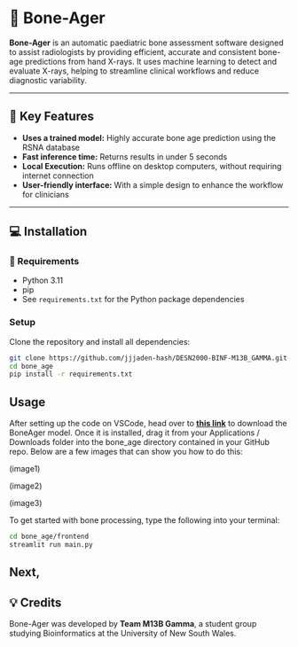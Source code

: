 # :bone: Bone-Ager

**Bone-Ager** is an automatic paediatric bone assessment software designed to assist radiologists by providing efficient, accurate and consistent bone-age predictions from hand X-rays. It uses machine learning to detect and evaluate X-rays, helping to streamline clinical workflows and reduce diagnostic variability.

---

## :mag_right: Key Features 

- **Uses a trained model:** Highly accurate bone age prediction using the RSNA database
- **Fast inference time:** Returns results in under 5 seconds 
- **Local Execution:** Runs offline on desktop computers, without requiring internet connection 
- **User-friendly interface:** With a simple design to enhance the workflow for clinicians 

---

## :computer: Installation

### :file_folder: Requirements

- Python 3.11 
- pip
- See `requirements.txt` for the Python package dependencies 

### Setup

Clone the repository and install all dependencies:
```bash
git clone https://github.com/jjjaden-hash/DESN2000-BINF-M13B_GAMMA.git
cd bone_age
pip install -r requirements.txt
```

## Usage
After setting up the code on VSCode, head over to [**this link**](www.google.com) to download the BoneAger model.
Once it is installed, drag it from your Applications / Downloads folder into the
bone_age directory contained in your GitHub repo. Below are a few images that can
show you how to do this:

(image1)

(image2)

(image3)

To get started with bone processing, type the following into your terminal:
```bash
cd bone_age/frontend
streamlit run main.py
```

Next,
---

## :bulb: Credits

Bone-Ager was developed by **Team M13B Gamma**, a student group studying Bioinformatics at the University of New South Wales. 
